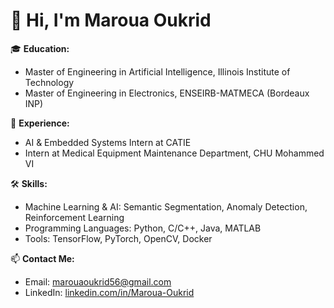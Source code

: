 # 👋 Hi, I'm Maroua Oukrid

🎓 **Education:**
- Master of Engineering in Artificial Intelligence, Illinois Institute of Technology
- Master of Engineering in Electronics, ENSEIRB-MATMECA (Bordeaux INP)

💼 **Experience:**
- AI & Embedded Systems Intern at CATIE
- Intern at Medical Equipment Maintenance Department, CHU Mohammed VI

🛠️ **Skills:**
- Machine Learning & AI: Semantic Segmentation, Anomaly Detection, Reinforcement Learning
- Programming Languages: Python, C/C++, Java, MATLAB
- Tools: TensorFlow, PyTorch, OpenCV, Docker

📫 **Contact Me:**
- Email: marouaoukrid56@gmail.com
- LinkedIn: [linkedin.com/in/Maroua-Oukrid](https://linkedin.com/in/Maroua-Oukrid)
